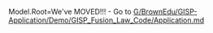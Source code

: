 Model.Root=We've MOVED!!! - Go to <a href="index.php?action=doc&file=G/BrownEdu/GISP-Application/Demo/GISP_Fusion_Law_Code/Application.md">G/BrownEdu/GISP-Application/Demo/GISP_Fusion_Law_Code/Application.md</a>